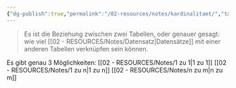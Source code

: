 ```yaml
---
{"dg-publish":true,"permalink":"/02-resources/notes/kardinalitaet/","tags":["datenbank","GFN/prüfungsrelevant/AP1"],"noteIcon":"","updated":"2025-08-26T16:35:05.000+02:00"}
---
```


> Es ist die Beziehung zwischen zwei Tabellen, oder genauer gesagt: wie viel [[02 - RESOURCES/Notes/Datensatz\|Datensätze]] mit einer anderen Tabellen verknüpfen sein können.

Es gibt genau 3 Möglichkeiten:
[[02 - RESOURCES/Notes/1 zu 1\|1 zu 1]]
[[02 - RESOURCES/Notes/1 zu n\|1 zu n]]
[[02 - RESOURCES/Notes/n zu m\|n zu m]]